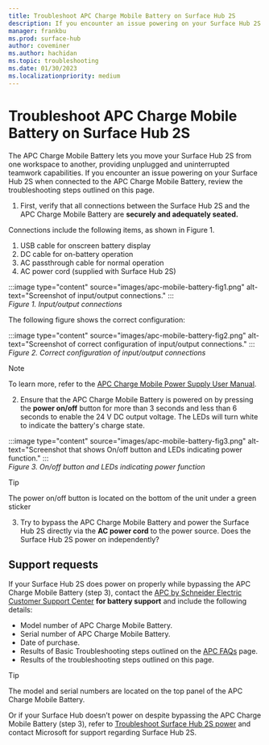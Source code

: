 ```yaml
---
title: Troubleshoot APC Charge Mobile Battery on Surface Hub 2S
description: If you encounter an issue powering on your Surface Hub 2S when connected to the APC Charge Mobile Battery, review the troubleshooting steps outlined on this page.
manager: frankbu
ms.prod: surface-hub
author: coveminer
ms.author: hachidan
ms.topic: troubleshooting
ms.date: 01/30/2023
ms.localizationpriority: medium
---
```


# Troubleshoot APC Charge Mobile Battery on Surface Hub 2S

The APC Charge Mobile Battery lets you move your Surface Hub 2S from one workspace to another, providing unplugged and uninterrupted teamwork capabilities. If you encounter an issue powering on your Surface Hub 2S when connected to the APC Charge Mobile Battery, review the troubleshooting steps outlined on this page.

1. First, verify that all connections between the Surface Hub 2S and the APC Charge Mobile Battery are **securely and adequately seated.**

Connections include the following items, as shown in Figure 1.

1. USB cable for onscreen battery display
2. DC cable for on-battery operation
3. AC passthrough cable for normal operation
4. AC power cord (supplied with Surface Hub 2S)

:::image type="content" source="images/apc-mobile-battery-fig1.png" alt-text="Screenshot of input/output connections." :::<br>
*Figure 1. Input/output connections*

The following figure shows the correct configuration:

:::image type="content" source="images/apc-mobile-battery-fig2.png" alt-text="Screenshot of correct configuration of input/output connections." :::<br>
*Figure 2. Correct configuration of input/output connections*

> [!NOTE]
> To learn more, refer to the [APC Charge Mobile Power Supply User Manual](https://www.apc.com/us/en/download/document/SPD_UM-990-6394_EN/).

2. Ensure that the APC Charge Mobile Battery is powered on by pressing the **power on/off** button for more than 3 seconds and less than 6 seconds to enable the 24 V DC output voltage. The LEDs will turn white to indicate the battery's charge state.

:::image type="content" source="images/apc-mobile-battery-fig3.png" alt-text="Screenshot that shows On/off button and LEDs indicating power function." :::<br>
*Figure 3. On/off button and LEDs indicating power function*

> [!TIP]
> The power on/off button is located on the bottom of the unit under a green sticker

3. Try to bypass the APC Charge Mobile Battery and power the Surface Hub 2S directly via the **AC power cord** to the power source. Does the Surface Hub 2S power on independently?

## Support requests

If your Surface Hub 2S does power on properly while bypassing the APC Charge Mobile Battery (step 3), contact the [APC by Schneider Electric Customer Support Center](https://www.apc.com/us/en/support/contact-us/) **for battery support** and include the following details:

- Model number of APC Charge Mobile Battery.
- Serial number of APC Charge Mobile Battery.
- Date of purchase.
- Results of Basic Troubleshooting steps outlined on the [APC FAQs](https://www.apc.com/us/en/faqs/FA405616/) page.
- Results of the troubleshooting steps outlined on this page.

> [!TIP]
> The model and serial numbers are located on the top panel of the APC Charge Mobile Battery.

Or if your Surface Hub doesn’t power on despite bypassing the APC Charge Mobile Battery (step 3), refer to [Troubleshoot Surface Hub 2S power](troubleshoot-power-surface-hub-2s.md) and contact Microsoft for support regarding Surface Hub 2S.
